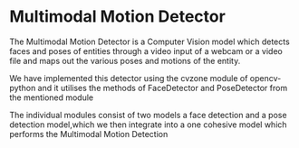 ﻿# Multimodal Motion Detector
 
 The Multimodal Motion Detector is a Computer Vision model which detects faces and poses of entities through a video input of a webcam or a video file and maps out the various poses and motions of the entity.
 
 We have implemented this detector using the cvzone module of opencv-python and it utilises the methods of FaceDetector and PoseDetector from the mentioned module 

The individual modules consist of two models a face detection and a pose detection model,which we then integrate into a one cohesive model which performs the Multimodal Motion Detection
